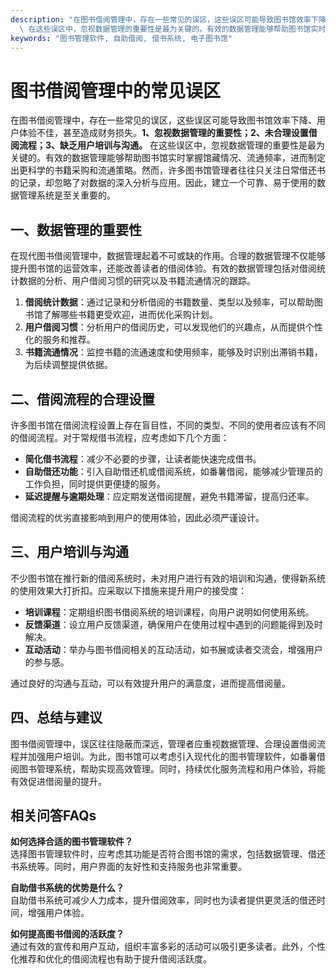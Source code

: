 ```yaml
---
description: "在图书借阅管理中，存在一些常见的误区，这些误区可能导致图书馆效率下降、用户体验不佳，甚至造成财务损失。**1、忽视数据管理的重要性；2、未合理设置借阅流程；3、缺乏用户培训与沟通。**\
  \ 在这些误区中，忽视数据管理的重要性是最为关键的。有效的数据管理能够帮助图书馆实时掌握馆藏情况、流通频率，进而制定出更科学的书籍采购和流通策略。然而，许多图书馆管理者往往只关注日常借还书的记录，却忽略了对数据的深入分析与应用。因此，建立一个可靠、易于使用的数据管理系统是至关重要的。"
keywords: "图书管理软件, 自助借阅, 借书系统, 电子图书馆"
---
```

# 图书借阅管理中的常见误区

在图书借阅管理中，存在一些常见的误区，这些误区可能导致图书馆效率下降、用户体验不佳，甚至造成财务损失。**1、忽视数据管理的重要性；2、未合理设置借阅流程；3、缺乏用户培训与沟通。** 在这些误区中，忽视数据管理的重要性是最为关键的。有效的数据管理能够帮助图书馆实时掌握馆藏情况、流通频率，进而制定出更科学的书籍采购和流通策略。然而，许多图书馆管理者往往只关注日常借还书的记录，却忽略了对数据的深入分析与应用。因此，建立一个可靠、易于使用的数据管理系统是至关重要的。

## 一、数据管理的重要性

在现代图书借阅管理中，数据管理起着不可或缺的作用。合理的数据管理不仅能够提升图书馆的运营效率，还能改善读者的借阅体验。有效的数据管理包括对借阅统计数据的分析、用户借阅习惯的研究以及书籍流通情况的跟踪。

1. **借阅统计数据**：通过记录和分析借阅的书籍数量、类型以及频率，可以帮助图书馆了解哪些书籍更受欢迎，进而优化采购计划。
2. **用户借阅习惯**：分析用户的借阅历史，可以发现他们的兴趣点，从而提供个性化的服务和推荐。
3. **书籍流通情况**：监控书籍的流通速度和使用频率，能够及时识别出滞销书籍，为后续调整提供依据。

## 二、借阅流程的合理设置

许多图书馆在借阅流程设置上存在盲目性，不同的类型、不同的使用者应该有不同的借阅流程。对于常规借书流程，应考虑如下几个方面：

- **简化借书流程**：减少不必要的步骤，让读者能快速完成借书。
- **自助借还功能**：引入自助借还机或借阅系统，如番薯借阅，能够减少管理员的工作负担，同时提供更便捷的服务。
- **延迟提醒与逾期处理**：应定期发送借阅提醒，避免书籍滞留，提高归还率。

借阅流程的优劣直接影响到用户的使用体验，因此必须严谨设计。

## 三、用户培训与沟通

不少图书馆在推行新的借阅系统时，未对用户进行有效的培训和沟通，使得新系统的使用效果大打折扣。应采取以下措施来提升用户的接受度：

- **培训课程**：定期组织图书借阅系统的培训课程，向用户说明如何使用系统。
- **反馈渠道**：设立用户反馈渠道，确保用户在使用过程中遇到的问题能得到及时解决。
- **互动活动**：举办与图书借阅相关的互动活动，如书展或读者交流会，增强用户的参与感。

通过良好的沟通与互动，可以有效提升用户的满意度，进而提高借阅量。

## 四、总结与建议

图书借阅管理中，误区往往隐蔽而深远，管理者应重视数据管理、合理设置借阅流程并加强用户培训。为此，图书馆可以考虑引入现代化的图书管理软件，如番薯借阅图书管理系统，帮助实现高效管理。同时，持续优化服务流程和用户体验，将能有效促进借阅量的提升。

## 相关问答FAQs

**如何选择合适的图书管理软件？**  
选择图书管理软件时，应考虑其功能是否符合图书馆的需求，包括数据管理、借还书系统等。同时，用户界面的友好性和支持服务也非常重要。

**自助借书系统的优势是什么？**  
自助借书系统可减少人力成本，提升借阅效率，同时也为读者提供更灵活的借还时间，增强用户体验。

**如何提高图书借阅的活跃度？**  
通过有效的宣传和用户互动，组织丰富多彩的活动可以吸引更多读者。此外，个性化推荐和优化的借阅流程也有助于提升借阅活跃度。
